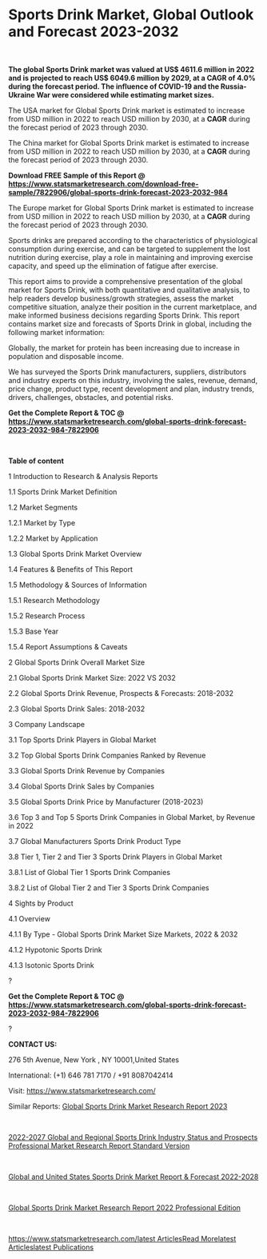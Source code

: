 <h1>Sports Drink Market, Global Outlook and Forecast 2023-2032</h1><br/><p><strong>The global Sports Drink market was valued at US$ 4611.6 million in 2022 and is projected to reach US$ 6049.6 million by 2029, at a <strong>CAGR</strong> of 4.0% during the forecast period. The influence of COVID-19 and the Russia-Ukraine War were considered while estimating market sizes.</strong></p>
 
 
 
 <p>The USA market for Global Sports Drink market is estimated to increase from USD million in 2022 to reach USD million by 2030, at a <strong>CAGR</strong> during the forecast period of 2023 through 2030.</p>
 
 
 
 <p>The China market for Global Sports Drink market is estimated to increase from USD million in 2022 to reach USD million by 2030, at a <strong>CAGR</strong> during the forecast period of 2023 through 2030.</p>
 
 
 
 <p><strong>Download FREE Sample of this Report @ <a href="https://www.statsmarketresearch.com/download-free-sample/7822906/global-sports-drink-forecast-2023-2032-984">https://www.statsmarketresearch.com/download-free-sample/7822906/global-sports-drink-forecast-2023-2032-984</a></strong></p>
 
 
 
 <p>The Europe market for Global Sports Drink market is estimated to increase from USD million in 2022 to reach USD million by 2030, at a <strong>CAGR</strong> during the forecast period of 2023 through 2030.</p>
 
 
 
 <p>Sports drinks are prepared according to the characteristics of physiological consumption during exercise, and can be targeted to supplement the lost nutrition during exercise, play a role in maintaining and improving exercise capacity, and speed up the elimination of fatigue after exercise.</p>
 
 
 
 <p>This report aims to provide a comprehensive presentation of the global market for Sports Drink, with both quantitative and qualitative analysis, to help readers develop business/growth strategies, assess the market competitive situation, analyze their position in the current marketplace, and make informed business decisions regarding Sports Drink. This report contains market size and forecasts of Sports Drink in global, including the following market information:</p>
 
 
 
 <p>Globally, the market for protein has been increasing due to increase in population and disposable income.</p>
 
 
 
 <p>We has surveyed the Sports Drink manufacturers, suppliers, distributors and industry experts on this industry, involving the sales, revenue, demand, price change, product type, recent development and plan, industry trends, drivers, challenges, obstacles, and potential risks.</p>
 
 
 
 <div><b>Get the Complete Report & TOC @ <a href="https://www.statsmarketresearch.com/global-sports-drink-forecast-2023-2032-984-7822906">https://www.statsmarketresearch.com/global-sports-drink-forecast-2023-2032-984-7822906</a></b></div>
 
 
 
 <p><br />
 
 <b>Table of content</b></p>
 
 
 
 <p>1 Introduction to Research & Analysis Reports<br />
 
 1.1 Sports Drink Market Definition<br />
 
 1.2 Market Segments<br />
 
 1.2.1 Market by Type<br />
 
 1.2.2 Market by Application<br />
 
 1.3 Global Sports Drink Market Overview<br />
 
 1.4 Features & Benefits of This Report<br />
 
 1.5 Methodology & Sources of Information<br />
 
 1.5.1 Research Methodology<br />
 
 1.5.2 Research Process<br />
 
 1.5.3 Base Year<br />
 
 1.5.4 Report Assumptions & Caveats<br />
 
 2 Global Sports Drink Overall Market Size<br />
 
 2.1 Global Sports Drink Market Size: 2022 VS 2032<br />
 
 2.2 Global Sports Drink Revenue, Prospects & Forecasts: 2018-2032<br />
 
 2.3 Global Sports Drink Sales: 2018-2032<br />
 
 3 Company Landscape<br />
 
 3.1 Top Sports Drink Players in Global Market<br />
 
 3.2 Top Global Sports Drink Companies Ranked by Revenue<br />
 
 3.3 Global Sports Drink Revenue by Companies<br />
 
 3.4 Global Sports Drink Sales by Companies<br />
 
 3.5 Global Sports Drink Price by Manufacturer (2018-2023)<br />
 
 3.6 Top 3 and Top 5 Sports Drink Companies in Global Market, by Revenue in 2022<br />
 
 3.7 Global Manufacturers Sports Drink Product Type<br />
 
 3.8 Tier 1, Tier 2 and Tier 3 Sports Drink Players in Global Market<br />
 
 3.8.1 List of Global Tier 1 Sports Drink Companies<br />
 
 3.8.2 List of Global Tier 2 and Tier 3 Sports Drink Companies<br />
 
 4 Sights by Product<br />
 
 4.1 Overview<br />
 
 4.1.1 By Type - Global Sports Drink Market Size Markets, 2022 & 2032<br />
 
 4.1.2 Hypotonic Sports Drink<br />
 
 4.1.3 Isotonic Sports Drink<br />
 
 ? </p>
 
 
 
 <div><b>Get the Complete Report & TOC @ <a href="https://www.statsmarketresearch.com/global-sports-drink-forecast-2023-2032-984-7822906">https://www.statsmarketresearch.com/global-sports-drink-forecast-2023-2032-984-7822906</a></b></div>
 
 
 
 <p>? </p>
 
 
 
 <p><b>CONTACT US:</b><br />
 
 276 5th Avenue, New York , NY 10001,United States<br />
 
 International: (+1) 646 781 7170 / +91 8087042414<br />
 
 Visit: <a href="https://www.statsmarketresearch.com/">https://www.statsmarketresearch.com/</a><br />
 
 Similar Reports: <a href="https://www.statsmarketresearch.com/global-sports-drink-forecast-2023-2032-984-7822906">Global Sports Drink Market Research Report 2023</a><br />
 
 <br />
 
 <a href="https://www.statsmarketresearch.com/global-sports-drink-forecast-2023-2032-984-7822906">2022-2027 Global and Regional Sports Drink Industry Status and Prospects Professional Market Research Report Standard Version</a><br />
 
 <br />
 
 <a href="https://www.statsmarketresearch.com/global-sports-drink-forecast-2023-2032-984-7822906">Global and United States Sports Drink Market Report & Forecast 2022-2028</a><br />
 
 <br />
 
 <a href="https://www.statsmarketresearch.com/global-sports-drink-forecast-2023-2032-984-7822906">Global Sports Drink Market Research Report 2022 Professional Edition</a><br />
 
 <br />
 
 <a href="https://gyeongbokgung.com">https://www.statsmarketresearch.com/</a><a href="https://hallyeomaritime.com">latest Articles</a><a href="https://jingwansa.com">Read More</a><a href="https://nguoiviet.jp/">latest Articles</a><a href="https://www.intelmarketresearch.com/">latest Publications</a></p>